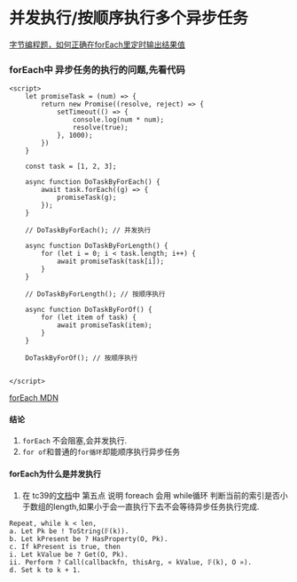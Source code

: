 # 并发执行/按顺序执行多个异步任务
[字节编程题，如何正确在forEach里定时输出结果值](https://www.bilibili.com/video/BV1G5411o73g)

### forEach中 异步任务的执行的问题,先看代码
```
<script>
    let promiseTask = (num) => {
        return new Promise((resolve, reject) => {
            setTimeout(() => {
                console.log(num * num);
                resolve(true);
            }, 1000);
        })
    }

    const task = [1, 2, 3];

    async function DoTaskByForEach() {
        await task.forEach((g) => {
            promiseTask(g);
        });
    }

    // DoTaskByForEach(); // 并发执行

    async function DoTaskByForLength() {
        for (let i = 0; i < task.length; i++) {
            await promiseTask(task[i]);
        }
    }

    // DoTaskByForLength(); // 按顺序执行

    async function DoTaskByForOf() {
        for (let item of task) {
            await promiseTask(item);
        }
    }

    DoTaskByForOf(); // 按顺序执行


</script>
```

[forEach MDN](https://developer.mozilla.org/zh-CN/docs/Web/JavaScript/Reference/Global_Objects/Array/forEach) 

#### 结论
1. ``forEach`` 不会阻塞,会并发执行.
2. ``for of``和普通的``for循环``却能顺序执行异步任务

#### forEach为什么是并发执行
1. 在 tc39的[文档](https://tc39.es/ecma262/#sec-array.prototype.foreach)中 第五点 说明 foreach 会用 while循环 判断当前的索引是否小于数组的length,如果小于会一直执行下去不会等待异步任务执行完成.

```
Repeat, while k < len,
a. Let Pk be ! ToString(𝔽(k)).
b. Let kPresent be ? HasProperty(O, Pk).
c. If kPresent is true, then
i. Let kValue be ? Get(O, Pk).
ii. Perform ? Call(callbackfn, thisArg, « kValue, 𝔽(k), O »).
d. Set k to k + 1.
```

